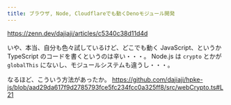 ```yaml
---
title: ブラウザ, Node, Cloudflareでも動くDenoモジュール開発
---
```


https://zenn.dev/dajiaji/articles/c5340c38d11d4d

いや、本当、自分も色々試しているけど、どこでも動く JavaScript、というか TypeScript のコードを書くというのは辛い・・・。
Node.js は `crypto` とかが `globalThis` にないし、モジュールシステムも違うし・・・。

なるほど、こういう方法があったか。
https://github.com/dajiaji/hpke-js/blob/aad29da617f9d2785793fce5fc234fcc0a325ff8/src/webCrypto.ts#L21
